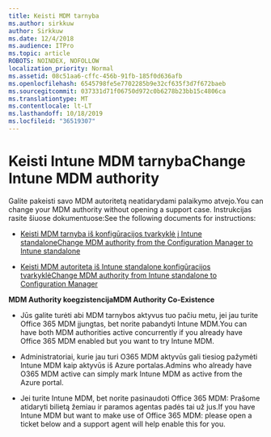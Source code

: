 ```yaml
---
title: Keisti MDM tarnyba
ms.author: sirkkuw
author: Sirkkuw
ms.date: 12/4/2018
ms.audience: ITPro
ms.topic: article
ROBOTS: NOINDEX, NOFOLLOW
localization_priority: Normal
ms.assetid: 08c51aa6-cffc-456b-91fb-185f0d636afb
ms.openlocfilehash: 6545798fe5e7702285b9e32cf635f3d7f672baeb
ms.sourcegitcommit: 037331d71f06750d972c0b6278b23bb15c4806ca
ms.translationtype: MT
ms.contentlocale: lt-LT
ms.lasthandoff: 10/18/2019
ms.locfileid: "36519307"
---
```

# <a name="change-intune-mdm-authority"></a><span data-ttu-id="e6687-102">Keisti Intune MDM tarnyba</span><span class="sxs-lookup"><span data-stu-id="e6687-102">Change Intune MDM authority</span></span>

<span data-ttu-id="e6687-103">Galite pakeisti savo MDM autoritetą neatidarydami palaikymo atvejo.</span><span class="sxs-lookup"><span data-stu-id="e6687-103">You can change your MDM authority without opening a support case.</span></span> <span data-ttu-id="e6687-104">Instrukcijas rasite šiuose dokumentuose:</span><span class="sxs-lookup"><span data-stu-id="e6687-104">See the following documents for instructions:</span></span>
  
- [<span data-ttu-id="e6687-105">Keisti MDM tarnyba iš konfigūracijos tvarkyklė į Intune standalone</span><span class="sxs-lookup"><span data-stu-id="e6687-105">Change MDM authority from the Configuration Manager to Intune standalone</span></span>](https://docs.microsoft.com/sccm/mdm/deploy-use/migrate-change-mdm-authority)
    
- [<span data-ttu-id="e6687-106">Keisti MDM autoritetą iš Intune standalone konfigūracijos tvarkyklė</span><span class="sxs-lookup"><span data-stu-id="e6687-106">Change MDM authority from Intune standalone to Configuration Manager</span></span>](https://docs.microsoft.com/sccm/mdm/deploy-use/change-mdm-authority)
    
 <span data-ttu-id="e6687-107">**MDM Authority koegzistencija**</span><span class="sxs-lookup"><span data-stu-id="e6687-107">**MDM Authority Co-Existence**</span></span>
  
- <span data-ttu-id="e6687-108">Jūs galite turėti abi MDM tarnybos aktyvus tuo pačiu metu, jei jau turite Office 365 MDM įjungtas, bet norite pabandyti Intune MDM.</span><span class="sxs-lookup"><span data-stu-id="e6687-108">You can have both MDM authorities active concurrently if you already have Office 365 MDM enabled but you want to try Intune MDM.</span></span>
    
- <span data-ttu-id="e6687-109">Administratoriai, kurie jau turi O365 MDM aktyvūs gali tiesiog pažymėti Intune MDM kaip aktyvūs iš Azure portalas.</span><span class="sxs-lookup"><span data-stu-id="e6687-109">Admins who already have O365 MDM active can simply mark Intune MDM as active from the Azure portal.</span></span>
    
- <span data-ttu-id="e6687-110">Jei turite Intune MDM, bet norite pasinaudoti Office 365 MDM: Prašome atidaryti bilietą žemiau ir paramos agentas padės tai už jus.</span><span class="sxs-lookup"><span data-stu-id="e6687-110">If you have Intune MDM but want to make use of Office 365 MDM: please open a ticket below and a support agent will help enable this for you.</span></span>
    

